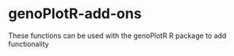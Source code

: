 genoPlotR-add-ons
=================

These functions can be used with the genoPlotR  R package to add functionality
